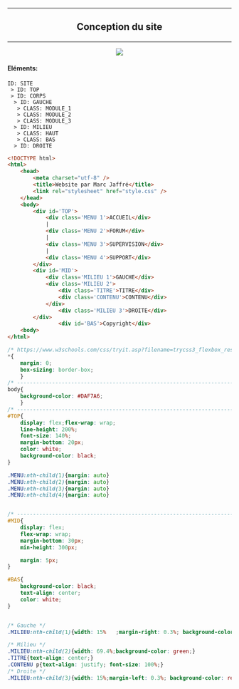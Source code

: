 ------------------------------------------------------------------------------------------------------------------------------------------------------------------------

## <p align='center'>Conception du site</a>

------------------------------------------------------------------------------------------------------------------------------------------------------------------------

<p align='center'>
  <img src='https://user-images.githubusercontent.com/35907/194784647-e20235f5-4adb-4c31-964f-12c8c709e7ab.png'/>
</a>


#### Eléments:
```
ID: SITE
 > ID: TOP
 > ID: CORPS
  > ID: GAUCHE
   > CLASS: MODULE_1
   > CLASS: MODULE_2
   > CLASS: MODULE_3
  > ID: MILIEU
   > CLASS: HAUT
   > CLASS: BAS
  > ID: DROITE
```

```html
<!DOCTYPE html>
<html>
    <head>
        <meta charset="utf-8" />
        <title>Website par Marc Jaffré</title>
        <link rel="stylesheet" href="style.css" />
    </head>
	<body>
		<div id='TOP'>
			<div class='MENU 1'>ACCUEIL</div>
			|
			<div class='MENU 2'>FORUM</div>
			|
			<div class='MENU 3'>SUPERVISION</div>
			|
			<div class='MENU 4'>SUPPORT</div>
		</div>
		<div id='MID'>
			<div class='MILIEU 1'>GAUCHE</div>
			<div class='MILIEU 2'>
				<div class='TITRE'>TITRE</div>
				<div class='CONTENU'>CONTENU</div>
			</div>
				<div class='MILIEU 3'>DROITE</div>
		</div>
				<div id='BAS'>Copyright</div>
	<body>
</html>
```

```css
/* https://www.w3schools.com/css/tryit.asp?filename=trycss3_flexbox_responsive2	 */
*{
	margin: 0;
	box-sizing: border-box;
	}
/* ----------------------------------------------------------------------------- */
body{
	background-color: #DAF7A6;
	}
/* ----------------------------------------------------------------------------- */
#TOP{
	display: flex;flex-wrap: wrap;
	line-height: 200%;
	font-size: 140%;
	margin-bottom: 20px;
	color: white;
	background-color: black;
}

.MENU:nth-child(1){margin: auto}
.MENU:nth-child(2){margin: auto}
.MENU:nth-child(3){margin: auto}
.MENU:nth-child(4){margin: auto}


/* ----------------------------------------------------------------------------- */
#MID{
	display: flex;
	flex-wrap: wrap;
	margin-bottom: 30px;
	min-height: 300px;

	margin: 5px;
}

#BAS{
	background-color: black;
	text-align: center;
	color: white;
}


/* Gauche */
.MILIEU:nth-child(1){width: 15%   ;margin-right: 0.3%; background-color: cyan;}

/* Milieu */
.MILIEU:nth-child(2){width: 69.4%;background-color: green;}
.TITRE{text-align: center;}
.CONTENU p{text-align: justify; font-size: 100%;}
/* Droite */
.MILIEU:nth-child(3){width: 15%;margin-left: 0.3%; background-color: red;}

```
